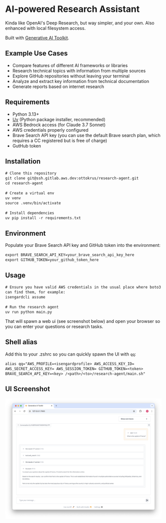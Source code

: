 # AI-powered Research Assistant

Kinda like OpenAI's Deep Research, but way simpler, and your own. Also enhanced with local filesystem access.

Built with [Generative AI Toolkit](https://github.com/awslabs/generative-ai-toolkit/).

## Example Use Cases

- Compare features of different AI frameworks or libraries
- Research technical topics with information from multiple sources
- Explore GitHub repositories without leaving your terminal
- Analyze and extract key information from technical documentation
- Generate reports based on internet research

## Requirements

- Python 3.13+
- [Uv](https://github.com/astral-sh/uv) (Python package installer, recommended)
- AWS Bedrock access (for Claude 3.7 Sonnet)
- AWS credentials properly configured
- Brave Search API key (you can use the default Brave search plan, which requires a CC registered but is free of charge)
- GutHub token

## Installation

```shell
# Clone this repository
git clone git@ssh.gitlab.aws.dev:ottokrus/research-agent.git
cd research-agent

# Create a virtual env
uv venv
source .venv/bin/activate

# Install dependencies
uv pip install -r requirements.txt
```

## Environment

Populate your Brave Search API key and GitHub token into the environment:

```shell
export BRAVE_SEARCH_API_KEY=your_brave_search_api_key_here
export GITHUB_TOKEN=your_github_token_here
```

## Usage

```shell
# Ensure you have valid AWS credentials in the usual place where boto3 can find them, for example:
isengardcli assume

# Run the research agent
uv run python main.py
```

That will spawn a web ui (see screenshot below) and open your browser so you can enter your questions or research tasks.

## Shell alias

Add this to your .zshrc so you can quickly spawn the UI with `qq`:

```shell
alias qq="AWS_PROFILE=<isengardprofile> AWS_ACCESS_KEY_ID= AWS_SECRET_ACCESS_KEY= AWS_SESSION_TOKEN= GITHUB_TOKEN=<token> BRAVE_SEARCH_API_KEY=<key> /<path>/<to>/research-agent/main.sh"
```

## UI Screenshot

![UI Screenshot](https://raw.githubusercontent.com/awslabs/generative-ai-toolkit/main/assets/images/ui-chat.png)

